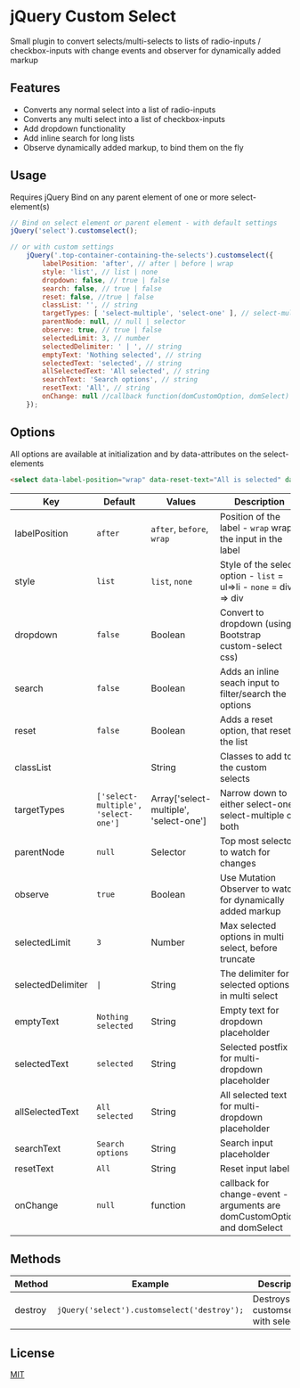 # jQuery Custom Select

Small plugin to convert selects/multi-selects to lists of radio-inputs / checkbox-inputs with change events and observer for dynamically added markup

## Features
* Converts any normal select into a list of radio-inputs
* Converts any multi select into a list of checkbox-inputs
* Add dropdown functionality
* Add inline search for long lists
* Observe dynamically added markup, to bind them on the fly

## Usage
Requires jQuery
Bind on any parent element of one or more select-element(s)
```javascript
// Bind on select element or parent element - with default settings
jQuery('select').customselect();

// or with custom settings
    jQuery('.top-container-containing-the-selects').customselect({
        labelPosition: 'after', // after | before | wrap
        style: 'list', // list | none
        dropdown: false, // true | false
        search: false, // true | false
        reset: false, //true | false
        classList: '', // string
        targetTypes: [ 'select-multiple', 'select-one' ], // select-multiple | select-one
        parentNode: null, // null | selector
        observe: true, // true | false
        selectedLimit: 3, // number
        selectedDelimiter: ' | ', // string
        emptyText: 'Nothing selected', // string
        selectedText: 'selected', // string
        allSelectedText: 'All selected', // string
        searchText: 'Search options', // string
        resetText: 'All', // string
        onChange: null //callback function(domCustomOption, domSelect) for change event
    });

```

## Options

All options are available at initialization and by data-attributes on the select-elements

```html
<select data-label-position="wrap" data-reset-text="All is selected" data-class-list="custom-select-class" />
```

| Key                       | Default             					| Values                     				|  Description                                                                  |
| --------------------------|---------------------------------------|-------------------------------------------|-------------------------------------------------------------------------------|
| labelPosition             | `after`             					| `after`, `before`, `wrap`  				| Position of the label - `wrap` wraps the input in the label  				    |
| style            			| `list`              					| `list`, `none` 							| Style of the select option - `list` = ul=>li - `none` = div => div            |
| dropdown                  | `false`                               | Boolean                                   | Convert to dropdown (using Bootstrap custom-select css)                       |
| search                    | `false`                               | Boolean                                   | Adds an inline seach input to filter/search the options                       |
| reset                     | `false`                               | Boolean                                   | Adds a reset option, that resets the list                                     |
| classList            		|               						| String									| Classes to add to the custom selects            								|
| targetTypes               | `['select-multiple', 'select-one']`   | Array['select-multiple', 'select-one']    | Narrow down to either select-one, select-multiple or both                     |
| parentNode            	| `null`              					| Selector									| Top most selector to watch for changes            							|
| observe                   | `true`              					| Boolean                    				| Use Mutation Observer to watch for dynamically added markup                   |
| selectedLimit             | `3`                                   | Number                                    | Max selected options in multi select, before truncate                         |
| selectedDelimiter         | `\|`                                  | String                                    | The delimiter for selected options in multi select                            |
| emptyText         		| `Nothing selected`  					| String                     				| Empty text for dropdown placeholder                                           |
| selectedText      		| `selected`          					| String                     				| Selected postfix for multi-dropdown placeholder                               |
| allSelectedText   		| `All selected`      					| String                     				| All selected text for multi-dropdown placeholder 							    |
| searchText                | `Search options`                      | String                                    | Search input placeholder                                                      |
| resetText   				| `All`      				            | String                     				| Reset input label					        						            |
| onChange                  | `null`                                | function                                  | callback for change-event - arguments are domCustomOption and domSelect       |


## Methods

| Method                    | Example                                      |  Description                                                                  |
| --------------------------|----------------------------------------------|-------------------------------------------------------------------------------|
| destroy                   | `jQuery('select').customselect('destroy');`  | Destroys all customselects with selector                                      |

## License
[MIT](https://choosealicense.com/licenses/mit/)